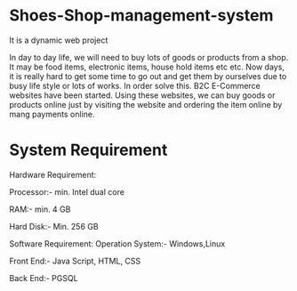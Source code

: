 # Shoes-Shop-management-system

It is a dynamic web project

In day to day life, we will need to buy lots of goods or products from a shop. It may be food items, electronic items, house hold items etc etc. Now days, it is really hard to get some time to go out and get them by ourselves due to busy life style or lots of works. In order solve this. B2C E-Commerce websites have been started. Using these websites, we can buy goods or products online just by visiting the website and ordering the item online by mang payments online.

# System Requirement

Hardware Requirement:

Processor:- min. Intel dual core

RAM:- min. 4 GB

Hard Disk:- Min. 256 GB

Software Requirement: Operation System:- Windows,Linux

Front End:- Java Script, HTML, CSS 

Back End:- PGSQL
